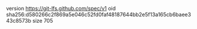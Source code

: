 version https://git-lfs.github.com/spec/v1
oid sha256:d580266c2f869a5e046c52fd0faf48187644bb2e5f13a165cb6baee343c8573b
size 705
